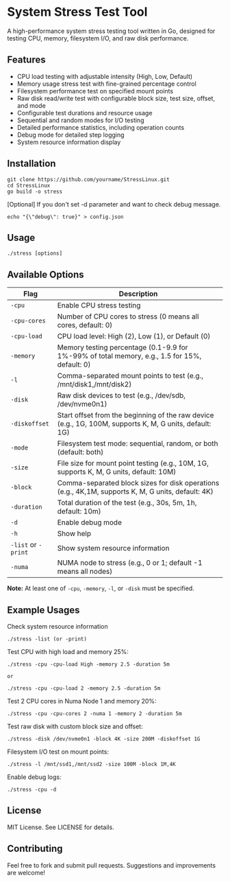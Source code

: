 # System Stress Test Tool

A high-performance system stress testing tool written in Go, designed for testing CPU, memory, filesystem I/O, and raw disk performance.

## Features

* CPU load testing with adjustable intensity (High, Low, Default)
* Memory usage stress test with fine-grained percentage control
* Filesystem performance test on specified mount points
* Raw disk read/write test with configurable block size, test size, offset, and mode
* Configurable test durations and resource usage
* Sequential and random modes for I/O testing
* Detailed performance statistics, including operation counts
* Debug mode for detailed step logging
* System resource information display

## Installation

```
git clone https://github.com/yourname/StressLinux.git
cd StressLinux
go build -o stress
```

[Optional] If you don't set -d parameter and want to check debug message.
```
echo "{\"debug\": true}" > config.json
```

## Usage

```
./stress [options]
```

## Available Options

| Flag | Description |
|------|-------------|
| `-cpu` | Enable CPU stress testing |
| `-cpu-cores` | Number of CPU cores to stress (0 means all cores, default: 0) |
| `-cpu-load` | CPU load level: High (2), Low (1), or Default (0) |
| `-memory` | Memory testing percentage (0.1-9.9 for 1%-99% of total memory, e.g., 1.5 for 15%, default: 0) |
| `-l` | Comma-separated mount points to test (e.g., /mnt/disk1,/mnt/disk2) |
| `-disk` | Raw disk devices to test (e.g., /dev/sdb, /dev/nvme0n1) |
| `-diskoffset` | Start offset from the beginning of the raw device (e.g., 1G, 100M, supports K, M, G units, default: 1G) |
| `-mode` | Filesystem test mode: sequential, random, or both (default: both) |
| `-size` | File size for mount point testing (e.g., 10M, 1G, supports K, M, G units, default: 10M) |
| `-block` | Comma-separated block sizes for disk operations (e.g., 4K,1M, supports K, M, G units, default: 4K) |
| `-duration` | Total duration of the test (e.g., 30s, 5m, 1h, default: 10m) |
| `-d` | Enable debug mode |
| `-h` | Show help |
| `-list` or `-print` | Show system resource information |
| `-numa` | NUMA node to stress (e.g., 0 or 1; default -1 means all nodes) |

**Note:** At least one of `-cpu`, `-memory`, `-l`, or `-disk` must be specified.

## Example Usages

Check system resource information
```
./stress -list (or -print)
```

Test CPU with high load and memory 25%:
```
./stress -cpu -cpu-load High -memory 2.5 -duration 5m

or

./stress -cpu -cpu-load 2 -memory 2.5 -duration 5m
```

Test 2 CPU cores in Numa Node 1 and memory 20%:
```
./stress -cpu -cpu-cores 2 -numa 1 -memory 2 -duration 5m

```

Test raw disk with custom block size and offset:
```
./stress -disk /dev/nvme0n1 -block 4K -size 200M -diskoffset 1G
```

Filesystem I/O test on mount points:
```
./stress -l /mnt/ssd1,/mnt/ssd2 -size 100M -block 1M,4K
```

Enable debug logs:
```
./stress -cpu -d
```

## License

MIT License. See LICENSE for details.

## Contributing

Feel free to fork and submit pull requests. Suggestions and improvements are welcome!
